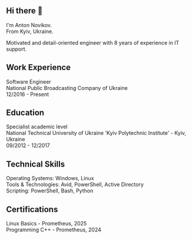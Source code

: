 ## Hi there 👋

I'm Anton Novikov. \
From Kyiv, Ukraine. 

Motivated and detail-oriented engineer with 8 years of experience in IT support.

## Work Experience
Software Engineer \
National Public Broadcasting Company of Ukraine \
12/2016 - Present 

## Education
Specialist academic level \
National Technical University of Ukraine 'Kyiv Polytechnic Institute'​ - Kyiv, Ukraine \
09/2012 - 12/2017 

## Technical Skills
Operating Systems: Windows, Linux \
Tools & Technologies: Avid, PowerShell, Active Directory \
Scripting: PowerShell, Bash, Python 

## Certifications
Linux Basics - Prometheus, 2025 \
Programming C++ - Prometheus, 2024 

